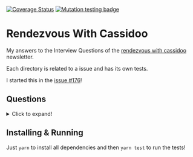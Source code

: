 [![Coverage Status](https://coveralls.io/repos/github/miguelriosoliveira/rendezvous-with-cassidoo/badge.svg?branch=main)](https://coveralls.io/github/miguelriosoliveira/rendezvous-with-cassidoo?branch=main)
[![Mutation testing badge](https://img.shields.io/endpoint?style=flat&url=https%3A%2F%2Fbadge-api.stryker-mutator.io%2Fgithub.com%2Fmiguelriosoliveira%2Frendezvous-with-cassidoo%2Fmain)](https://dashboard.stryker-mutator.io/reports/github.com/miguelriosoliveira/rendezvous-with-cassidoo/main)

# Rendezvous With Cassidoo

My answers to the Interview Questions of the [rendezvous with cassidoo](https://buttondown.email/cassidoo/archive) newsletter.

Each directory is related to a issue and has its own tests.

I started this in the [issue #176](https://buttondown.email/cassidoo/archive/we-are-what-we-repeatedly-do-excellence-then-is/)!

## Questions
<details>
  <summary>Click to expand!</summary>

- [001 - convertToRomans](src/001-convertToRomans)
- [002 - postfix](src/002-postfix)
- [176 - find2020](src/176-find2020)
- [177 - canToggle](src/177-canToggle)
- [181 - stockQueue](src/181-stockQueue)
- [252 - longText](src/252-longText)
- [254 - longestWord](src/254-longestWord)
- [256 - deepCopy](src/256-deepCopy)
- [257 - hideEmail](src/257-hideEmail)
- [258 - findIntersection](src/258-findIntersection)
- [259 - numberOfOnes](src/259-numberOfOnes)
- [260 - swapPairs](src/260-swapPairs)
- [261 - parensSubstring](src/261-parensSubstring)
- [262 - formatTable](src/262-formatTable)
- [263 - addg](src/263-addg)
- [264 - fromTo](src/264-fromTo)
- [265 - cornerHit](src/265-cornerHit)
- [266 - calculateGPA](src/266-calculateGPA)
- [267 - ordinal](src/267-ordinal)
- [268 - fibLike](src/268-fibLike)
- [269 - truncate](src/269-truncate)
</details>

## Installing & Running

Just `yarn` to install all dependencies and then `yarn test` to run the tests!
